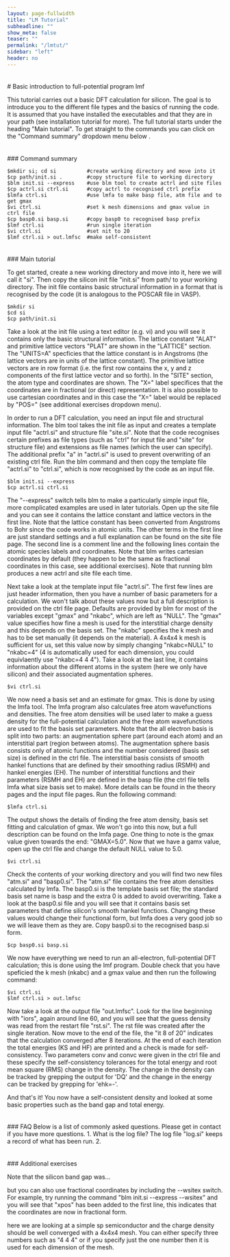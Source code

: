 ```yaml
---
layout: page-fullwidth
title: "LM Tutorial"
subheadline: ""
show_meta: false
teaser: ""
permalink: "/lmtut/"
sidebar: "left"
header: no
---
```

<hr style="height:5pt; visibility:hidden;" />
# Basic introduction to full-potential program lmf 

This tutorial carries out a basic DFT calculation for silicon. The goal is to introduce you to the different file types and the basics of running the code. It is assumed that you have installed the executables and that they are in your path (see installation tutorial for more). The full tutorial starts under the heading "Main tutorial". To get straight to the commands you can click on the "Command summary" dropdown menu below .

<hr style="height:5pt; visibility:hidden;" />
### Command summary     

    $mkdir si; cd si          #create working directory and move into it       
    $cp path/init.si .        #copy structure file to working directory
    $blm init.si --express    #use blm tool to create actrl and site files
    $cp actrl.si ctrl.si      #copy actrl to recognised ctrl prefix
    $lmfa ctrl.si             #use lmfa to make basp file, atm file and to get gmax
    $vi ctrl.si               #set k mesh dimensions and gmax value in ctrl file
    $cp basp0.si basp.si      #copy basp0 to recognised basp prefix
    $lmf ctrl.si              #run single iteration
    $vi ctrl.si               #set nit to 20
    $lmf ctrl.si > out.lmfsc  #make self-consistent

<hr style="height:5pt; visibility:hidden;" />
### Main tutorial

To get started, create a new working directory and move into it, here we will call it "si". Then copy the silicon init file "init.si" from path/ to your working directory. The init file contains basic structural information in a format that is recognised by the code (it is analogous to the POSCAR file in VASP). 

    $mkdir si 
    $cd si
    $cp path/init.si 

Take a look at the init file using a text editor (e.g. vi) and you will see it contains only the basic structural information. The lattice constant "ALAT" and primitive lattice vectors "PLAT" are shown in the "LATTICE" section. The "UNITS=A" specficies that the lattice constant is in Angstroms (the lattice vectors are in units of the lattice constant). The primitive lattice vectors are in row format (i.e. the first row contains the x, y and z components of the first lattice vector and so forth). In the "SITE" section, the atom type and coordinates are shown. The "X=" label specifices that the coordinates are in fractional (or direct) representation. It is also possible to use cartesian coordinates and in this case the "X=" label would be replaced by "POS=" (see additional exercises dropdown menu).

In order to run a DFT calculation, you need an input file and structural information. The blm tool takes the init file as input and creates a template input file "actrl.si" and structure file "site.si". Note that the code recognises certain prefixes as file types (such as "ctrl" for input file and "site" for structure file) and extensions as file names (which the user can specify). The additional prefix "a" in "actrl.si" is used to prevent overwriting of an existing ctrl file. Run the blm command and then copy the template file "actrl.si" to "ctrl.si", which is now recognised by the code as an input file.

    $blm init.si --express
    $cp actrl.si ctrl.si
    
The "--express" switch tells blm to make a particularly simple input file, more complicated examples are used in later tutorials. Open up the site file and you can see it contains the lattice constant and lattice vectors in the first line. Note that the lattice constant has been converted from Angstroms to Bohr since the code works in atomic units. The other terms in the first line are just standard settings and a full explanation can be found on the site file page. The second line is a comment line and the following lines contain the atomic species labels and coordinates. Note that blm writes cartesian coordinates by default (they happen to be the same as fractional coordinates in this case, see additional exercises). Note that running blm produces a new actrl and site file each time. 

Next take a look at the template input file "actrl.si". The first few lines are just header information, then you have a number of basic parameters for a calculation. We won't talk about these values now but a full description is provided on the ctrl file page. Defaults are provided by blm for most of the variables except "gmax" and "nkabc", which are left as "NULL". The "gmax" value specifies how fine a mesh is used for the interstitial charge density and this depends on the basis set. The "nkabc" specifies the k mesh and has to be set manually (it depends on the material). A 4x4x4 k mesh is sufficient for us, set this value now by simply changing "nkabc=NULL" to "nkabc=4" (4 is automatically used for each dimension, you could equivlaently use "nkabc=4 4 4").  Take a look at the last line, it contains information about the different atoms in the system (here we only have silicon) and their associated augmentation spheres.

    $vi ctrl.si

We now need a basis set and an estimate for gmax. This is done by using the lmfa tool. The lmfa program also calculates free atom wavefunctions and densities. The free atom densities will be used later to make a guess density for the full-potential calculation and the free atom wavefunctions are used to fit the basis set parameters. Note that the all electron basis is split into two parts: an augmentation sphere part (around each atom) and an interstitial part (region between atoms). The augmentation sphere basis consists only of atomic functions and the number considered (basis set size) is defined in the ctrl file. The interstitial basis consists of smooth hankel functions that are defined by their smoothing radius (RSMH) and hankel energies (EH). The number of interstitial functions and their parameters (RSMH and EH) are defined in the basp file (the ctrl file tells lmfa what size basis set to make).  More details can be found in the theory pages and the input file pages. Run the following command: 

    $lmfa ctrl.si
    
The output shows the details of finding the free atom density, basis set fitting and calculation of gmax. We won't go into this now, but a full description can be found on the lmfa page. One thing to note is the gmax value given towards the end: "GMAX=5.0". Now that we have a gamx value, open up the ctrl file and change the default NULL value to 5.0.

    $vi ctrl.si

Check the contents of your working directory and you will find two new files "atm.si" and "basp0.si". The "atm.si" file contains the free atom densities calculated by lmfa. The basp0.si is the template basis set file; the standard basis set name is basp and the extra 0 is added to avoid overwriting. Take a look at the basp0.si file and you will see that it contains basis set parameters that define silicon's smooth hankel functions. Changing these values would change their functional form, but lmfa does a very good job so we will leave them as they are. Copy basp0.si to the recognised basp.si form.

    $cp basp0.si basp.si
    
We now have everything we need to run an all-electron, full-potential DFT calculation; this is done using the lmf program. Double check that you have speficied the k mesh (nkabc) and a gmax value and then run the following command:

    $vi ctrl.si
    $lmf ctrl.si > out.lmfsc
    
Now take a look at the output file "out.lmfsc". Look for the line beginning with "iors", again around line 60, and you will see that the guess density was read from the restart file "rst.si". The rst file was created after the single iteration. Now move to the end of the file, the "it 8 of 20" indicates that the calculation converged after 8 iterations. At the end of each iteration the total energies (KS and HF) are printed and a check is made for self-consistency. Two parameters conv and convc were given in the ctrl file and these specify the self-consistency tolerances for the total energy and root mean square (RMS) change in the density. The change in the density can be tracked by grepping the output for 'DQ' and the change in the energy can be tracked by grepping for 'ehk=-'.

And that's it! You now have a self-consistent density and looked at some basic properties such as the band gap and total energy.  

<hr style="height:5pt; visibility:hidden;" />
### FAQ 
Below is a list of commonly asked questions. Please get in contact if you have more questions.
1. What is the log file? 
The log file "log.si" keeps a record of what has been run.
2.

<hr style="height:5pt; visibility:hidden;" />
### Additional exercises

Note that the silicon band gap was...

but you can also use fractional coordinates by including the --wsitex switch. For example, try running the command "blm init.si --express --wsitex" and you will see that "xpos" has been added to the first line, this indicates that the coordinates are now in fractional form. 

here we are looking at a simple sp semiconductor and the charge density should be well converged with a 4x4x4 mesh. You can either specify three numbers such as "4 4 4" or if you specify just the one number then it is used for each dimension of the mesh. 
